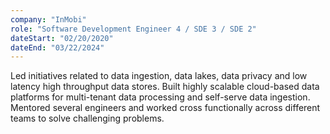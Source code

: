 ```yaml
---
company: "InMobi"
role: "Software Development Engineer 4 / SDE 3 / SDE 2"
dateStart: "02/20/2020"
dateEnd: "03/22/2024"
---
```


Led initiatives related to data ingestion, data lakes, data privacy and low latency high throughput data stores.
Built highly scalable cloud-based data platforms for multi-tenant data processing and self-serve data ingestion.
Mentored several engineers and worked cross functionally across different teams to solve challenging problems.